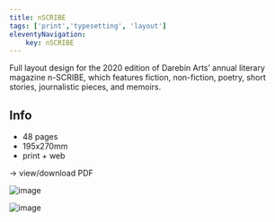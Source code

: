 ```yaml
---
title: nSCRIBE
tags: ['print','typesetting', 'layout']
eleventyNavigation:
	key: nSCRIBE
---
```


Full layout design for the 2020 edition of Darebin Arts’ annual literary magazine n-SCRIBE, which features fiction, non-fiction, poetry, short stories, journalistic pieces, and memoirs. 

## Info

- 48 pages
- 195x270mm
- print + web

→ view/download PDF

![image](/img/nscribe_1.png)

![image](/img/nscribe_2.png)